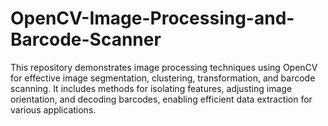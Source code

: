 # OpenCV-Image-Processing-and-Barcode-Scanner
This repository demonstrates image processing techniques using OpenCV for effective image segmentation, clustering, transformation, and barcode scanning. It includes methods for isolating features, adjusting image orientation, and decoding barcodes, enabling efficient data extraction for various applications.
